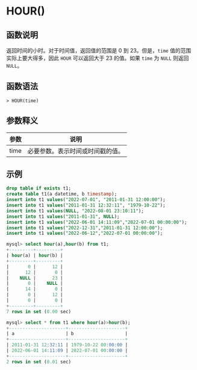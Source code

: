 # **HOUR()**

## **函数说明**

返回时间的小时。对于时间值，返回值的范围是 0 到 23。但是，`time` 值的范围实际上要大得多，因此 `HOUR` 可以返回大于 23 的值。如果 `time` 为 `NULL` 则返回 `NULL`。

## **函数语法**

```
> HOUR(time)
```

## **参数释义**

|  参数   | 说明 |
|  ----  | ----  |
| time  | 必要参数。表示时间或时间戳的值。  |

## **示例**

```sql
drop table if exists t1;
create table t1(a datetime, b timestamp);
insert into t1 values("2022-07-01", "2011-01-31 12:00:00");
insert into t1 values("2011-01-31 12:32:11", "1979-10-22");
insert into t1 values(NULL, "2022-08-01 23:10:11");
insert into t1 values("2011-01-31", NULL);
insert into t1 values("2022-06-01 14:11:09","2022-07-01 00:00:00");
insert into t1 values("2022-12-31","2011-01-31 12:00:00");
insert into t1 values("2022-06-12","2022-07-01 00:00:00");

mysql> select hour(a),hour(b) from t1;
+---------+---------+
| hour(a) | hour(b) |
+---------+---------+
|       0 |      12 |
|      12 |       0 |
|    NULL |      23 |
|       0 |    NULL |
|      14 |       0 |
|       0 |      12 |
|       0 |       0 |
+---------+---------+
7 rows in set (0.00 sec)

mysql> select * from t1 where hour(a)>hour(b);
+---------------------+---------------------+
| a                   | b                   |
+---------------------+---------------------+
| 2011-01-31 12:32:11 | 1979-10-22 00:00:00 |
| 2022-06-01 14:11:09 | 2022-07-01 00:00:00 |
+---------------------+---------------------+
2 rows in set (0.01 sec)
```
